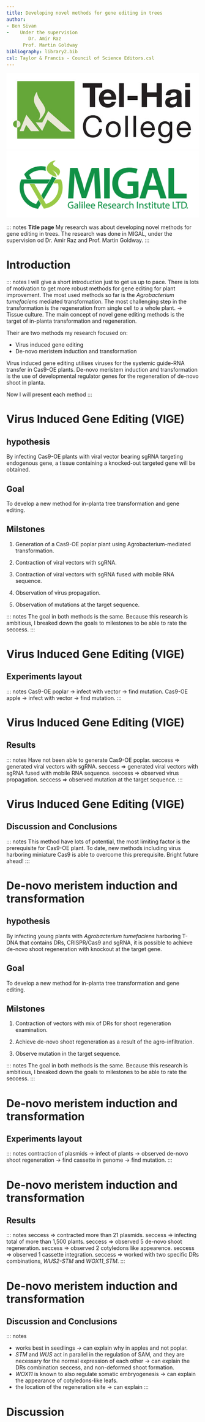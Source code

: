 ```yaml
---
title: Developing novel methods for gene editing in trees
author: 
- Ben Sivan
-    Under the supervision
        Dr. Amir Raz
      Prof. Martin Goldway
bibliography: library2.bib
csl: Taylor & Francis - Council of Science Editors.csl
---
```


![](TelHaiLogo.jpg)
![](MigalLogo.png)

::: notes
**Title page**
My research was about developing novel methods for gene editing in trees.
The research was done in MIGAL, under the supervision od Dr. Amir Raz and Prof. Martin Goldway.
:::

# Introduction

::: notes
I will give a short introduction just to get us up to pace.
There is lots of motivation to get more robust methods for gene editing for plant improvement.
The most used methods so far is the _Agrobacterium tumefaciens_ mediated transformation.
The most challenging step in the transformation is the regeneration from single cell to a whole plant. -> Tissue culture.
The main concept of novel gene editing methods is the target of in-planta transformation and regeneration.

Their are two methods my research focused on:
- Virus induced gene editing
- De-novo meristem induction and transformation

Virus induced gene editing utilises viruses for the systemic guide-RNA transfer in Cas9-OE plants. 
De-novo meristem induction and transformation is the use of developmental regulator genes for the regeneration of de-novo shoot in planta.

Now I will present each method
:::

# Virus Induced Gene Editing (VIGE)
## hypothesis

By infecting Cas9-OE plants with viral vector bearing sgRNA targeting endogenous gene, a tissue containing a knocked-out targeted gene will be obtained.

## Goal

To develop a new method for in-planta tree transformation and gene editing.

## Milstones

1. Generation of a Cas9-OE poplar plant using Agrobacterium-mediated transformation.

2. Contraction of viral vectors with sgRNA.

3. Contraction of viral vectors with sgRNA fused with mobile RNA sequence.

4. Observation of virus propagation.

5. Observation of mutations at the target sequence.

::: notes
The goal in both methods is the same.
Because this research is ambitious, I breaked down the goals to milestones to be able to rate the seccess.
:::

# Virus Induced Gene Editing (VIGE)
## Experiments layout

::: notes
Cas9-OE poplar -> infect with vector -> find mutation.
Cas9-OE apple -> infect with vector -> find mutation.
:::

# Virus Induced Gene Editing (VIGE)
## Results

::: notes
Have not been able to generate Cas9-OE poplar.
seccess => generated viral vectors with sgRNA.
seccess => generated viral vectors with sgRNA fused with mobile RNA sequence.
seccess => observed virus propagation.
seccess => observed mutation at the target sequence.
:::

# Virus Induced Gene Editing (VIGE)
## Discussion and Conclusions

::: notes
This method have lots of potential, the most limiting factor is the prerequisite for Cas9-OE plant.
To date, new methods including virus harboring miniature Cas9 is able to overcome this prerequisite. Bright future ahead!
:::





# De-novo meristem induction and transformation
## hypothesis

By infecting young plants with _Agrobacterium tumefaciens_ harboring T-DNA that contains DRs, CRISPR/Cas9 and sgRNA, it is possible to achieve de-novo shoot regeneration with knockout at the target gene.

## Goal

To develop a new method for in-planta tree transformation and gene editing.

## Milstones

1. Contraction of vectors with mix of DRs for shoot regeneration examination.

2. Achieve de-novo shoot regeneration as a result of the agro-infiltration.

3. Observe mutation in the target sequence. 

::: notes
The goal in both methods is the same.
Because this research is ambitious, I breaked down the goals to milestones to be able to rate the seccess.
:::

# De-novo meristem induction and transformation
## Experiments layout

::: notes
contraction of plasmids -> infect of plants -> observed de-novo shoot regeneration -> find cassette in genome -> find mutation.
:::

# De-novo meristem induction and transformation
## Results

::: notes
seccess => contracted more than 21 plasmids.
seccess => infecting total of more than 1,500 plants.
seccess => observed 5 de-novo shoot regeneration.
seccess => observed 2 cotyledons like appearence.
seccess => observed 1 cassette integration.
seccess => worked with two specific DRs combinations, _WUS2-STM_ and _WOX11_STM_.
:::

# De-novo meristem induction and transformation
## Discussion and Conclusions

::: notes
* works best in seedlings -> can explain  why in apples and not poplar.
* _STM_ and _WUS_ act in parallel in the regulation of SAM, and they are necessary for the normal expression of each other -> can explain  the DRs combination seccess, and non-deformed shoot formation.
* _WOX11_ is known to also regulate somatic embryogenesis -> can explain  the appearance of cotyledons-like leafs.
* the location of the regeneration site -> can explain 
:::

# Discussion